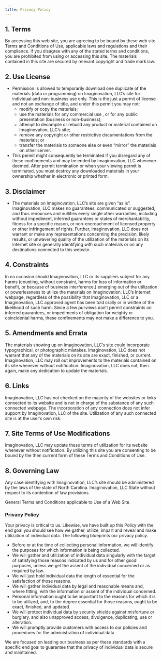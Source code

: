 ```yaml
---
title: Privacy Policy
---
```

<h2>1. Terms</h2>
By accessing this web site, you are agreeing to be bound by these web site Terms and Conditions of Use, applicable laws and regulations and their compliance. If you disagree with any of the stated terms and conditions, you are prohibited from using or accessing this site. The materials contained in this site are secured by relevant copyright and trade mark law.
<h2>2. Use License</h2>
<ul>
 	<li>Permission is allowed to temporarily download one duplicate of the materials (data or programming) on Imaginovation, LLC’s site for individual and non-business use only. This is the just a permit of license and not an exchange of title, and under this permit you may not:
<ul>
 	<li>modify or copy the materials;</li>
 	<li>use the materials for any commercial use , or for any public presentation (business or non-business);</li>
 	<li>attempt to decompile or rebuild any product or material contained on Imaginovation, LLC’s site;</li>
 	<li>remove any copyright or other restrictive documentations from the materials; or</li>
 	<li>transfer the materials to someone else or even “mirror” the materials on other server.</li>
</ul>
</li>
 	<li>This permit might consequently be terminated if you disregard any of these confinements and may be ended by Imaginovation, LLC whenever deemed. After permit termination or when your viewing permit is terminated, you must destroy any downloaded materials in your ownership whether in electronic or printed form.</li>
</ul>
<h2>3. Disclaimer</h2>
<ul>
 	<li>The materials on Imaginovation, LLC’s site are given “as is”. Imaginovation, LLC makes no guarantees, communicated or suggested, and thus renounces and nullifies every single other warranties, including without impediment, inferred guarantees or states of merchantability, fitness for a specific reason, or non-encroachment of licensed property or other infringement of rights. Further, Imaginovation, LLC does not warrant or make any representations concerning the precision, likely results, or unwavering quality of the utilization of the materials on its Internet site or generally identifying with such materials or on any destinations connected to this website.</li>
</ul>
<h2>4. Constraints</h2>
In no occasion should Imaginovation, LLC or its suppliers subject for any harms (counting, without constraint, harms for loss of information or benefit, or because of business interference,) emerging out of the utilization or powerlessness to utilize the materials on Imaginovation, LLC’s Internet webpage, regardless of the possibility that Imaginovation, LLC or a Imaginovation, LLC approved agent has been told orally or in written of the likelihood of such harm. Since a few purviews don’t permit constraints on inferred guarantees, or impediments of obligation for weighty or coincidental harms, these confinements may not make a difference to you.
<h2>5. Amendments and Errata</h2>
The materials showing up on Imaginovation, LLC’s site could incorporate typographical, or photographic mistakes. Imaginovation, LLC does not warrant that any of the materials on its site are exact, finished, or current. Imaginovation, LLC may roll out improvements to the materials contained on its site whenever without notification. Imaginovation, LLC does not, then again, make any dedication to update the materials.
<h2>6. Links</h2>
Imaginovation, LLC has not checked on the majority of the websites or links connected to its website and is not in charge of the substance of any such connected webpage. The incorporation of any connection does not infer support by Imaginovation, LLC of the site. Utilization of any such connected site is at the user’s own risk.
<h2>7. Site Terms of Use Modifications</h2>
Imaginovation, LLC may update these terms of utilization for its website whenever without notification. By utilizing this site you are consenting to be bound by the then current form of these Terms and Conditions of Use.
<h2>8. Governing Law</h2>
Any case identifying with Imaginovation, LLC’s site should be administered by the laws of the state of North Carolina. Imaginovation, LLC State without respect to its contention of law provisions.

General Terms and Conditions applicable to Use of a Web Site.

<h3 class="inner-heading wow flipInX">Privacy Policy</h3>
Your privacy is critical to us. Likewise, we have built up this Policy with the end goal you should see how we gather, utilize, impart and reveal and make utilization of individual data. The following blueprints our privacy policy.
<ul>
 	<li>Before or at the time of collecting personal information, we will identify the purposes for which information is being collected.</li>
 	<li>We will gather and utilization of individual data singularly with the target of satisfying those reasons indicated by us and for other good purposes, unless we get the assent of the individual concerned or as required by law.</li>
 	<li>We will just hold individual data the length of essential for the satisfaction of those reasons.</li>
 	<li>We will gather individual data by legal and reasonable means and, where fitting, with the information or assent of the individual concerned.</li>
 	<li>Personal information ought to be important to the reasons for which it is to be utilized, and, to the degree essential for those reasons, ought to be exact, finished, and updated.</li>
 	<li>We will protect individual data by security shields against misfortune or burglary, and also unapproved access, divulgence, duplicating, use or alteration.</li>
 	<li>We will promptly provide customers with access to our policies and procedures for the administration of individual data.</li>
</ul>
We are focused on leading our business as per these standards with a specific end goal to guarantee that the privacy of individual data is secure and maintained.